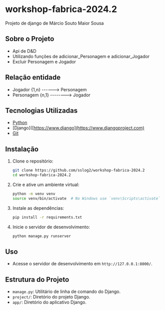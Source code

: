 # workshop-fabrica-2024.2
Projeto de django de Márcio Souto Maior Sousa

## Sobre o Projeto
- Api de D&D
- Utilizando funções de adicionar_Personagem e adicionar_Jogador
- Excluir Personagem e Jogador

## Relação entidade
- Jogador {1,n} ------> Personagem
- Personagem {n,1} --------> Jogador

## Tecnologias Utilizadas
* [Python](https://www.python.org)
* [Django]([https://www.django](https://www.djangoproject.com)
* [Git](https://git-scm.com)

## Instalação
1. Clone o repositório:
    ```bash
    git clone https://github.com/sslog2/workshop-fabrica-2024.2
    cd workshop-fabrica-2024.2
    ```
2. Crie e ative um ambiente virtual:
    ```bash
    python -m venv venv
    source venv/bin/activate  # No Windows use `venv\Scripts\activate`
    ```
3. Instale as dependências:
    ```bash
    pip install -r requirements.txt
    ```
4. Inicie o servidor de desenvolvimento:
    ```bash
    python manage.py runserver
    ```

## Uso
- Acesse o servidor de desenvolvimento em `http://127.0.0.1:8000/`.

## Estrutura do Projeto

- `manage.py`: Utilitário de linha de comando do Django.
- `project/`: Diretório do projeto Django.
- `app/`: Diretório do aplicativo Django.
